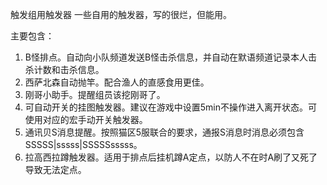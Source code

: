 触发组用触发器
一些自用的触发器，写的很烂，但能用。

主要包含：
1. B怪排点。自动向小队频道发送B怪击杀信息，并自动在默语频道记录本人击杀计数和击杀信息。
2. 西萨北森自动抛竿。配合渔人的直感食用更佳。
3. 刚哥小助手。提醒组员该挖刚哥了。
4. 可自动开关的挂图触发器。建议在游戏中设置5min不操作进入离开状态。可使用对应的宏手动开关触发器。
5. 通讯贝S消息提醒。按照猫区5服联合的要求，通报S消息时消息必须包含SSSSS|sssss|SSSSSsssss。
6. 拉高西拉蹲触发器。适用于排点后挂机蹲A定点，以防人不在时A刷了又死了导致无法定点。
